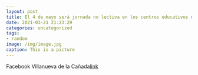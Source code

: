 ```yaml
---
layout: post
title: El 4 de mayo será jornada no lectiva en los centros educativos no universitarios de la Comunidad
date: 2021-03-21 21:23:29
categories: uncategorized
tags:
- random
image: /img/image.jpg
caption: This is a picture
---
```

Facebook Villanueva de la Cañada[link](https://www.facebook.com/438978526296872/posts/1492692380925476/)
